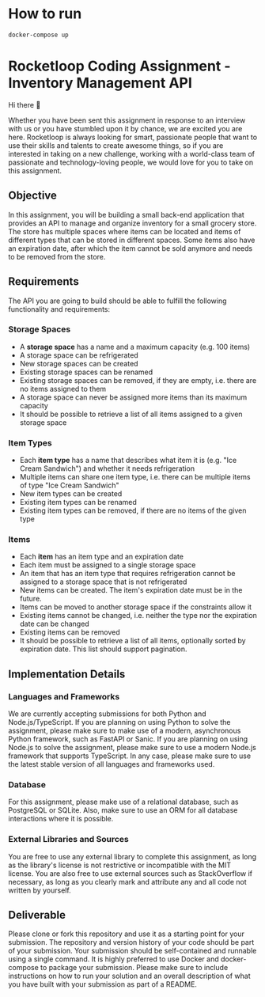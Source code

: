 # How to run

```
docker-compose up
```

# Rocketloop Coding Assignment - Inventory Management API

Hi there 👋

Whether you have been sent this assignment in response to an interview with us or you have stumbled upon it by chance, we are excited you are here. Rocketloop is always looking for smart, passionate people that want to use their skills and talents to create awesome things, so if you are interested in taking on a new challenge, working with a world-class team of passionate and technology-loving people, we would love for you to take on this assignment.

## Objective

In this assignment, you will be building a small back-end application that provides an API to manage and organize inventory for a small grocery store. The store has multiple spaces where items can be located and items of different types that can be stored in different spaces. Some items also have an expiration date, after which the item cannot be sold anymore and needs to be removed from the store.

## Requirements

The API you are going to build should be able to fulfill the following functionality and requirements:

### Storage Spaces

- A **storage space** has a name and a maximum capacity (e.g. 100 items)
- A storage space can be refrigerated
- New storage spaces can be created
- Existing storage spaces can be renamed
- Existing storage spaces can be removed, if they are empty, i.e. there are no items assigned to them
- A storage space can never be assigned more items than its maximum capacity
- It should be possible to retrieve a list of all items assigned to a given storage space

### Item Types

- Each **item type** has a name that describes what item it is (e.g. "Ice Cream Sandwich") and whether it needs refrigeration
- Multiple items can share one item type, i.e. there can be multiple items of type "Ice Cream Sandwich"
- New item types can be created
- Existing item types can be renamed
- Existing item types can be removed, if there are no items of the given type

### Items

- Each **item** has an item type and an expiration date
- Each item must be assigned to a single storage space
- An item that has an item type that requires refrigeration cannot be assigned to a storage space that is not refrigerated
- New items can be created. The item's expiration date must be in the future.
- Items can be moved to another storage space if the constraints allow it
- Existing items cannot be changed, i.e. neither the type nor the expiration date can be changed
- Existing items can be removed
- It should be possible to retrieve a list of all items, optionally sorted by expiration date. This list should support pagination.

## Implementation Details

### Languages and Frameworks

We are currently accepting submissions for both Python and Node.js/TypeScript. If you are planning on using Python to solve the assignment, please make sure to make use of a modern, asynchronous Python framework, such as FastAPI or Sanic. If you are planning on using Node.js to solve the assignment, please make sure to use a modern Node.js framework that supports TypeScript. In any case, please make sure to use the latest stable version of all languages and frameworks used.

### Database

For this assignment, please make use of a relational database, such as PostgreSQL or SQLite. Also, make sure to use an ORM for all database interactions where it is possible.

### External Libraries and Sources

You are free to use any external library to complete this assignment, as long as the library's license is not restrictive or incompatible with the MIT license. You are also free to use external sources such as StackOverflow if necessary, as long as you clearly mark and attribute any and all code not written by yourself.

## Deliverable

Please clone or fork this repository and use it as a starting point for your submission. The repository and version history of your code should be part of your submission. Your submission should be self-contained and runnable using a single command. It is highly preferred to use Docker and docker-compose to package your submission. Please make sure to include instructions on how to run your solution and an overall description of what you have built with your submission as part of a README. 
